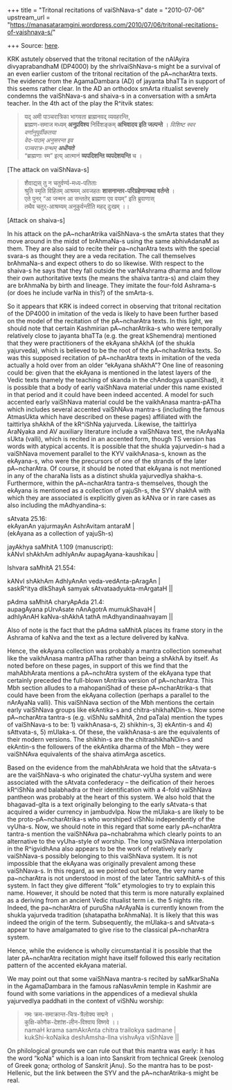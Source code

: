 +++
title = "Tritonal recitations of vaiShNava-s"
date = "2010-07-06"
upstream_url = "https://manasataramgini.wordpress.com/2010/07/06/tritonal-recitations-of-vaishnava-s/"

+++
Source: [here](https://manasataramgini.wordpress.com/2010/07/06/tritonal-recitations-of-vaishnava-s/).

KRK astutely observed that the tritonal recitation of the nAlAyira divyaprabandhaM (DP4000) by the shrIvaiShNava-s might be a survival of an even earlier custom of the tritonal recitation of the pA\~ncharAtra texts. The evidence from the AgamaDambara (AD) of jayanta bhaTTa in support of this seems rather clear. In the AD an orthodox smArta ritualist severely condemns the vaiShNava-s and shaiva-s in a conversation with a smArta teacher. In the 4th act of the play the R^itvik states:  

> यद् अमी पाञ्चरात्रिका भागवता ब्राह्मनवद् व्यवहरन्ति,  
ब्राह्मण-समाज मध्यम् **अनुप्रविश्य** निर्विशङ्कम् **अभिवादय इति जल्पन्ते** ।
*विशिष्ट स्वर वर्णानुपूर्वीकतया  
वेद-पाठम् अनुसरन्त इव  
पञ्चरात्र-ग्रन्थम् **अधीयते***  
“ब्राह्मणाः स्म” इत्य् आत्मानं **व्यपदिशन्ति व्यपदेशयन्ति** च ।

\[The attack on vaiShNava-s\]  

> शैवाद्यस् तु न चतुर्वर्ण्य-मध्य-पतिताः  
> श्रुति स्मृति विहितम् आश्रमम् अवजहतः **शासनान्तर-परिग्रहेणान्यथा वर्तन्ते** ।  
> एते पुनर् “आ जन्मन आ सन्ततेर् ब्राह्मणा एव वयम्” इति ब्रुवाणास्  
> तथैव चतुर्-आश्रम्यम् अनुकुर्वन्तीति महद् दुःखम् ।। 

\[Attack on shaiva-s\]

In his attack on the pA\~ncharAtrika vaiShNava-s the smArta states that they move around in the midst of brAhmaNa-s using the same abhivAdanaM as them. They are also said to recite their pa\~ncharAtra texts with the special svara-s as thought they are a veda recitation. The call themselves brAhmaNa-s and expect others to do so likewise. With respect to the shaiva-s he says that they fall outside the varNAshrama dharma and follow their own authoritative texts (he means the shaiva tantra-s) and claim they are brAhmaNa by birth and lineage. They imitate the four-fold Ashrama-s (or does he include varNa in this?) of the smArta-s.

So it appears that KRK is indeed correct in observing that tritonal recitation of the DP4000 in imitation of the veda is likely to have been further based on the model of the recitation of the pA\~ncharAtra texts. In this light, we should note that certain Kashmirian pA\~ncharAtrika-s who were temporally relatively close to jayanta bhaTTa (e.g. the great kShemendra) mentioned that they were practitioners of the ekAyana shAkhA (of the shukla yajurveda), which is believed to be the root of the pA\~ncharAtrika texts. So was this supposed recitation of pA\~ncharAtra texts in imitation of the veda actually a hold over from an older “ekAyana shAkhA”? One line of reasoning could be: given that the ekAyana is mentioned in the latest layers of the Vedic texts (namely the teaching of skanda in the chAndogya upaniShad), it is possible that a body of early vaiShNava material under this name existed in that period and it could have been indeed accented. A model for such accented early vaiShNava material could be the vaikhAnasa mantra-pATha which includes several accented vaiShNAva mantra-s (including the famous AtmasUkta which have described on these pages) affiliated with the taittirIya shAkhA of the kR^iShNa yajurveda. Likewise, the taittirIya AraNyaka and AV auxiliary literature include a vaiShNava text, the nArAyaNa sUkta
(valli), which is recited in an accented form, though TS version has words with atypical accents. It is possible that the shukla yajurvedin-s had a vaiShNava movement parallel to the KYV vaikhAnasa-s, known as the ekAyana-s, who were the precursors of one of the strands of the later pA\~ncharAtra. Of course, it should be noted that ekAyana is not mentioned in any of the charaNa lists as a distinct shukla yajurvedIya shakha-s. Furthermore, within the pA\~ncharAtra tantra-s themselves, though the ekAyana is mentioned as a collection of yajuSh-s, the SYV shakhA with which they are associated is explicitly given as kANva or in rare cases as also including the mAdhyandina-s:  

sAtvata 25.16:  
ekAyanAn yajurmayAn AshrAvitam antaraM \|  
(ekAyana as a collection of yajuSh-s)

jayAkhya saMhitA 1.109 (manuscript):  
kANvI shAkhAm adhIyAnAv aupagAyana-kaushikau \|

Ishvara saMhitA 21.554:

kANvI shAkhAm AdhIyAnAn veda-vedAnta-pAragAn \|  
saskR^itya dIkShayA samyak sAtvataadyukta-mArgataH \|\|

pAdma saMhitA charyApAda 21.4:  
aupagAyana pUrvAsate nAnAgotrA mumukShavaH \|  
adhIyAnAH kaNva-shAkhA tathA mAdhyandinaahvayam \|\|  

Also of note is the fact that the pAdma saMhitA places its frame story in the Ashrama of kaNva and the text as a lecture delivered by kaNva.

Hence, the ekAyana collection was probably a mantra collection somewhat like the vaikhAnasa mantra pATha rather than being a shAkhA by itself. As noted before on these pages, in support of this we find that the mahAbhArata mentions a pA\~nchrAtra system of the ekAyana type that certainly preceded the full-blown tAntrika version of pA\~ncharAtra. This Mbh section alludes to a mahopaniShad of these pA\~ncharAtrika-s that could have been from the ekAyana collection (perhaps a parallel to the nArAyaNa valli). This vaiShNava section of the Mbh mentions the certain early vaiShNava groups like ekAntika-s and chitra-shikhaNDin-s. Now some pA\~ncharAtra tantra-s (e.g. viShNu saMhitA, 2nd paTala) mention the types of vaiShNava-s to be: 1) vaikhAnasa-s, 2) shikhin-s, 3) ekAntin-s and 4) sAttvata-s, 5) mUlaka-s. Of these, the vaikhAnasa-s are the equivalents of their modern versions. The shikhin-s are the chitrashikhaNDin-s and ekAntin-s the followers of the ekAntika dharma of the Mbh – they were vaiShNAva equivalents of the shaiva atimArga ascetics.

Based on the evidence from the mahAbhArata we hold that the sAtvata-s are the vaiShNava-s who originated the chatur-vyUha system and were associated with the sAtvata confederacy – the deification of their heroes kR^iShNa and balabhadra or their identification with a 4-fold vaiShNava pantheon was probably at the heart of this system. We also hold that the bhagavad-gIta is a text originally belonging to the early sAtvata-s that acquired a wider currency in jambudvIpa. Now the mUlaka-s are likely to be the proto-pA\~ncharAtrika-s who worshiped viShNu independently of the vyUha-s. Now, we should note in this regard that some early pA\~ncharAtra tantra-s mention the vaiShNAva pa\~nchabrahma which clearly points to an alternative to the vyUha-style of worship. The long vaiShNava interpolation in the R^igvidhAna also appears to be the work of relatively early vaiShNava-s possibly belonging to this vaiShNava system. It is not impossible that the ekAyana was originally prevalent among these vaiShNava-s. In this regard, as we pointed out before, the very name pa\~ncharAtra is not understood in most of the later Tantric saMhitA-s of this system. In fact they give different “folk” etymologies to try to explain this name. However, it should be noted that this term is more naturally explained as a deriving from an ancient Vedic ritualist term i.e. the 5 nights rite. Indeed, the pa\~ncharAtra of puruSha nArAyaNa is currently known from the shukla yajurveda tradition (shatapatha brAhmaNa). It is likely that this was indeed the origin of the term. Subsequently, the mUlaka-s and sAtvata-s appear to have amalgamated to give rise to the classical pA\~ncharAtra system.

Hence, while the evidence is wholly circumstantial it is possible that the later pA\~ncharAtra recitation might have itself followed this early recitation pattern of the accented ekAyana material.

We may point out that some vaiShNava mantra-s recited by saMkarShaNa in the AgamaDambara in the famous raNasvAmin temple in Kashmir are found with some variations in the appendices of a medieval shukla yajurvedIya paddhati in the context of viShNu worship:  

> नमः क्रम-समाक्रान्त-चित्र-त्रैलोक्य सद्मने ।  
कुक्षि-कोणैक-देशांश-लीन-विश्वाय विष्णवे ।।  
> namaH krama samAkrAnta chitra trailokya sadmane \|  
kukShi-koNaika deshAmsha-lIna vishvAya viShNave \|\|

On philological grounds we can rule out that this mantra was early: it has the word “koNa” which is a loan into Sanskrit from technical Greek
(xenolog of Greek gona; ortholog of Sanskrit jAnu). So the mantra has to
be post-Hellenic, but the link between the SYV and the pA\~ncharAtrika-s might be real.

